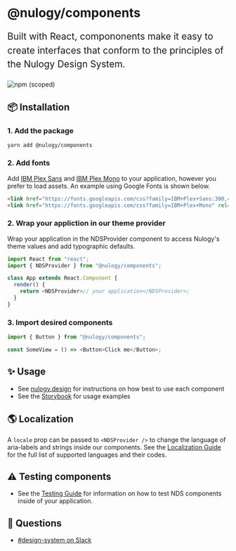 # @nulogy/components

<p style="font-size: 21px; line-height: 1.5;">Built with React, compononents make it easy to create interfaces that conform to the principles of the Nulogy Design System. </p>

![npm (scoped)](https://img.shields.io/npm/v/@nulogy/components.svg)

## 📦 Installation

### 1. Add the package

`yarn add @nulogy/components`

### 2. Add fonts

Add [IBM Plex Sans](https://fonts.google.com/specimen/IBM+Plex+Sans:300,400,500,600) and [IBM Plex Mono](https://fonts.google.com/specimen/IBM+Plex+Sans) to your application, however you prefer to load assets. An example using Google Fonts is shown below.

```html
<link href="https://fonts.googleapis.com/css?family=IBM+Plex+Sans:300,400,500,600" rel="stylesheet" />
<link href="https://fonts.googleapis.com/css?family=IBM+Plex+Mono" rel="stylesheet" />
```

### 2. Wrap your appliction in our theme provider

Wrap your application in the NDSProvider component to access Nulogy's theme values and add typographic defaults.

```js
import React from "react";
import { NDSProvider } from "@nulogy/components";

class App extends React.Component {
  render() {
    return <NDSProvider>// your application</NDSProvider>;
  }
}
```

### 3. Import desired components

```js
import { Button } from "@nulogy/components";

const SomeView = () => <Button>Click me</Button>;
```

## ✨ Usage

- See [nulogy.design](http://nulogy.design) for instructions on how best to use each component
- See the [Storybook](storybook.nulogy.design) for usage examples

## 🌎 Localization

A `locale` prop can be passed to `<NDSProvider />` to change the language of aria-labels and strings inside our components. See the [Localization Guide](https://nulogy.design/guides/localization) for the full list of supported languages and their codes.

## ⚠️ Testing components

- See the [Testing Guide](https://nulogy.design/guides/testing) for information on how to test NDS components inside of your application.

## 💬 Questions

- [#design-system on Slack](slack://channel?id=CBAFQ4X7X/)
